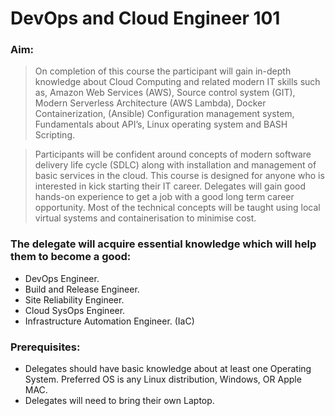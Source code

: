 # DevOps and Cloud Engineer 101

### Aim:
> On completion of this course the participant will gain in-depth knowledge about Cloud Computing and related modern IT skills such as, Amazon Web Services (AWS), Source control system (GIT), Modern Serverless Architecture (AWS Lambda), Docker Containerization, (Ansible) Configuration management system, Fundamentals about API’s, Linux operating system and BASH Scripting.

> Participants will be confident around concepts of modern software delivery life cycle (SDLC) along with installation and management of basic services in the cloud. This course is designed for anyone who is interested in kick starting their IT career. Delegates will gain good hands-on experience to get a job with a good long term career opportunity. Most of the technical concepts will be taught using local virtual systems and containerisation to minimise cost.

### The delegate will acquire essential knowledge which will help them to become a good:
* DevOps Engineer.
* Build and Release Engineer.
* Site Reliability Engineer.
* Cloud SysOps Engineer.
* Infrastructure Automation Engineer. (IaC)

### Prerequisites:
* Delegates should have basic knowledge about at least one Operating
System. Preferred OS is any Linux distribution, Windows, OR Apple MAC.
* Delegates will need to bring their own Laptop.
